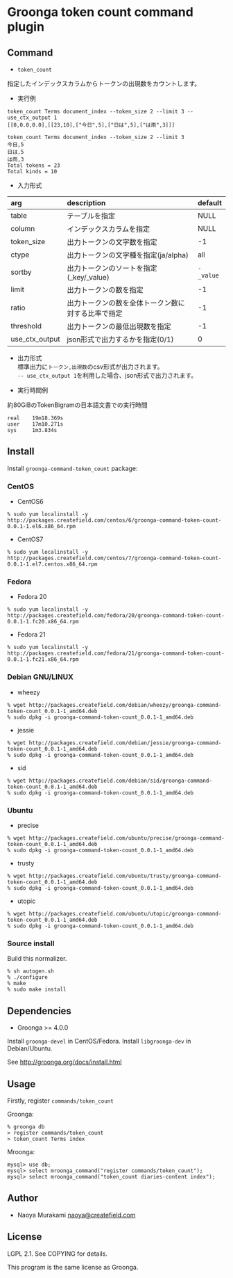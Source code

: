 # Groonga token count command plugin

## Command

* ``token_count``

指定したインデックスカラムからトークンの出現数をカウントします。

* 実行例

```
token_count Terms document_index --token_size 2 --limit 3 --use_ctx_output 1
[[0,0.0,0.0],[[23,10],["今日",5],["日は",5],["は雨",3]]]

token_count Terms document_index --token_size 2 --limit 3
今日,5
日は,5
は雨,3
Total tokens = 23
Total kinds = 10
```

* 入力形式

| arg        | description |default|
|:-----------|:------------|:------|
| table      | テーブルを指定 | NULL |
| column     | インデックスカラムを指定 | NULL |
| token_size | 出力トークンの文字数を指定 | -1 |
| ctype | 出力トークンの文字種を指定(ja/alpha) | all |
| sortby | 出力トークンのソートを指定(_key/_value) | ``-_value`` |
| limit | 出力トークンの数を指定 | -1 |
| ratio | 出力トークンの数を全体トークン数に対する比率で指定 | -1 |
| threshold | 出力トークンの最低出現数を指定 | -1 |
| use_ctx_output | json形式で出力するかを指定(0/1) | 0 |

* 出力形式  
標準出力に``トークン,出現数``のcsv形式が出力されます。  
``-- use_ctx_output 1``を利用した場合、json形式で出力されます。

* 実行時間例

約80GiBのTokenBigramの日本語文書での実行時間

```
real    19m18.369s
user    17m10.271s
sys     1m3.834s
```

## Install

Install ``groonga-command-token_count`` package:

### CentOS

* CentOS6

```
% sudo yum localinstall -y http://packages.createfield.com/centos/6/groonga-command-token-count-0.0.1-1.el6.x86_64.rpm
```

* CentOS7

```
% sudo yum localinstall -y http://packages.createfield.com/centos/7/groonga-command-token-count-0.0.1-1.el7.centos.x86_64.rpm
```

### Fedora

* Fedora 20

```
% sudo yum localinstall -y http://packages.createfield.com/fedora/20/groonga-command-token-count-0.0.1-1.fc20.x86_64.rpm
```

* Fedora 21

```
% sudo yum localinstall -y http://packages.createfield.com/fedora/21/groonga-command-token-count-0.0.1-1.fc21.x86_64.rpm
```

### Debian GNU/LINUX

* wheezy

```
% wget http://packages.createfield.com/debian/wheezy/groonga-command-token-count_0.0.1-1_amd64.deb
% sudo dpkg -i groonga-command-token-count_0.0.1-1_amd64.deb
```

* jessie

```
% wget http://packages.createfield.com/debian/jessie/groonga-command-token-count_0.0.1-1_amd64.deb
% sudo dpkg -i groonga-command-token-count_0.0.1-1_amd64.deb
```

* sid

```
% wget http://packages.createfield.com/debian/sid/groonga-command-token-count_0.0.1-1_amd64.deb
% sudo dpkg -i groonga-command-token-count_0.0.1-1_amd64.deb
```

### Ubuntu

* precise

```
% wget http://packages.createfield.com/ubuntu/precise/groonga-command-token-count_0.0.1-1_amd64.deb
% sudo dpkg -i groonga-command-token-count_0.0.1-1_amd64.deb
```

* trusty

```
% wget http://packages.createfield.com/ubuntu/trusty/groonga-command-token-count_0.0.1-1_amd64.deb
% sudo dpkg -i groonga-command-token-count_0.0.1-1_amd64.deb
```
* utopic

```
% wget http://packages.createfield.com/ubuntu/utopic/groonga-command-token-count_0.0.1-1_amd64.deb
% sudo dpkg -i groonga-command-token-count_0.0.1-1_amd64.deb
```

### Source install

Build this normalizer.

    % sh autogen.sh
    % ./configure
    % make
    % sudo make install

## Dependencies

* Groonga >= 4.0.0

Install ``groonga-devel`` in CentOS/Fedora.
Install ``libgroonga-dev`` in Debian/Ubuntu.  

See http://groonga.org/docs/install.html

## Usage

Firstly, register `commands/token_count`

Groonga:

    % groonga db
    > register commands/token_count
    > token_count Terms index

Mroonga:

    mysql> use db;
    mysql> select mroonga_command("register commands/token_count");
    mysql> select mroonga_command("token_count diaries-content index");

## Author

* Naoya Murakami <naoya@createfield.com>

## License

LGPL 2.1. See COPYING for details.

This program is the same license as Groonga.
